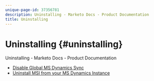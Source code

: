 ```yaml
---
unique-page-id: 37356781
description: Uninstalling - Marketo Docs - Product Documentation
title: Uninstalling
---
```


# Uninstalling {#uninstalling}

Uninstalling - Marketo Docs - Product Documentation

* [Disable Global MS Dynamics Sync](uninstalling/disable-global-ms-dynamics-sync.md)
* [Uninstall MSI from your MS Dynamics Instance](uninstalling/uninstall-msi-from-your-ms-dynamics-instance.md)

